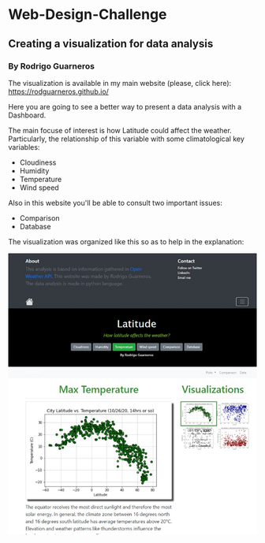 # Web-Design-Challenge
## Creating a visualization for data analysis
### By Rodrigo Guarneros

The visualization is available in my main website (please, click here): https://rodguarneros.github.io/

Here you are going to see a better way to present a data analysis with a Dashboard.

The main focuse of interest is how Latitude could affect the weather. Particularly, 
the relationship of this variable with some climatological key variables:

- Cloudiness
- Humidity
- Temperature
- Wind speed

Also in this website you'll be able to consult two important issues:

- Comparison
- Database

The visualization was organized like this so as to help in the explanation: 

![Alt Text](https://github.com/RodGuarneros/rodguarneros.github.io/blob/master/Resources/webRodGuarneros.jpg)





